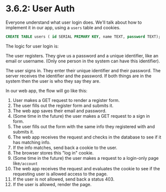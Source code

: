 # 3.6.2: User Auth

Everyone understand what user login does. We'll talk about how to implement it in our app, using a `users` table and cookies.

```sql
CREATE TABLE users ( id SERIAL PRIMARY KEY, name TEXT, password TEXT);
```

The logic for user login is:

The user registers. They give us a password and a unique identifier, like an email or username. \(Only one person in the system can have this identifier\).

The user signs in. They enter their unique identifier and their password. The server receives the identifier and the password. If both things are in the system then the user is who they say they are.

In our web app, the flow will go like this:

1. User makes a GET request to render a register form.
2. The user fills out the register form and submits it.
3. The web app saves their email and password.
4. \(Some time in the future\) the user makes a GET request to a sign in form.
5. The user fills out the form with the same info they registered with and submits it.
6. The web app receives the request and checks in the database to see if it has matching info.
7. If the info matches, send back a cookie to the user.
8. The browser stores this "log in" cookie.
9. \(Some time in the future\) the user makes a request to a login-only page like`/account`
10. The web app receives the request and evaluates the cookie to see if the requesting user is allowed access to the page.
11. If the user is not allowed, send back a status 403.
12. If the user is allowed, render the page.
